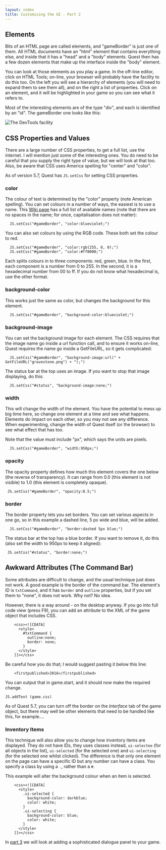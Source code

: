 ```yaml
---
layout: index
title: Customising the UI - Part 2
---
```


Elements
--------

Bits of an HTML page are called elements, and "gameBorder" is just one of them. All HTML documents have an "html" element that contains everything else, and inside that it has a "head" and a "body" elements. Quest then has a few dozen elements that make up the interface inside the "body" element.

You can look at those elements as you play a game. In the off-line editor, click on HTML Tools; on-line, your browser will probably have the facility to do this too. On the left you will see a hierarchy of elements (you will need to expand them to see them all), and on the right a list of properties. Click on an element, and it will be highlighted in your game so you can see what it refers to.

Most of the interesting elements are of the type "div", and each is identified by an "id". The gameBorder one looks like this:

![The DevTools facility](https://raw.githubusercontent.com/ThePix/quest/master/devtools.png)


CSS Properties and Values
-------------------------

There are a large number of CSS properties, to get a full list, use the internet. I will mention just some of the interesting ones. You do need to be careful that you supply the right type of value, but we will look at that too. Also, be aware that CSS uses America spelling for "center" and "color".

As of version 5.7, Quest has `JS.setCss` for setting CSS properties.

### color

The colour of text is determined by the "color" property (note American spelling). You can set colours in a number of ways, the easiest is to use a name. This [Wiki page](http://en.wikipedia.org/wiki/Web_colors) has a full list of available names (note that there are no spaces in the name; for once, capitalisation does not matter):
```
  JS.setCss("#gameBorder", "color:blueviolet;")
```
You can also set colours by using the RGB code. These both set the colour to red.
```
  JS.setCss("#gameBorder", "color:rgb(255, 0, 0);")
  JS.setCss("#gameBorder", "color:#ff0000;")
```
Each splits colours in to three components: red, green, blue. In the first, each component is a number from 0 to 255. In the second, it is a hexadecimal number from 00 to ff. If you do not know what hexadecimal is, use the other format.


### background-color

This works just the same as color, but changes the background for this element.
```
  JS.setCss("#gameBorder", "background-color:blueviolet;")
```

### background-image

You can set the background image for each element. The CSS requires that the image name go inside a url function call, and to ensure it works on-line, Quest requires the name go inside a GetFileURL, so it gets complicated:
```
  JS.setCss("#gameBorder", "background-image:url(" + GetFileURL("gravestone.png") + ");")
```
The status bar at the top uses an image. If you want to stop that image displaying, do this:
```
  JS.setCss("#status", "background-image:none;")
```

### width

This will change the width of the element. You have the potential to mess up big time here, so change one element at a time and see what happens. Elements do impact on each other, so you may not see any difference. When experimenting, change the width of Quest itself (or the browser) to see what effect that has too.

Note that the value must include "px", which says the units are pixels.
```
  JS.setCss("#gameBorder", "width:950px;")
```

### opacity

The opacity property defines how much this element covers the one below (the reverse of transparency). It can range from 0.0 (this element is not visible) to 1.0 (this element is completely opaque).
```
 JS.setCss("#gameBorder", "opacity:0.5;")
```

### border

The border property lets you set borders. You can set various aspects in one go, so in this example a dashed line, 5 px wide and blue, will be added.
```
  JS.setCss("#gameBorder", "border:dashed 5px blue;")
```
The status bar at the top has a blue border. If you want to remove it, do this (also set the width to 950px to keep it aligned):
```
 JS.setCss("#status", "border:none;")
```

Awkward Attributes (The Command Bar)
-----------------------------------

Some attributes are difficult to change, and the usual technique just does not work. A good example is the border of the command bar. The element's ID is `txtCommand`, and it has `border` and `outline` properties, but if you set them to "none", it does not work. Why not? No idea.

However, there is a way around - on the desktop anyway. If you go into full code view (press F9), you can add an attribute to the XML of the game object that includes CSS.
```
    <css><![CDATA[
      <style>
        #txtCommand {
          outline:none;
          border: none;
        }
      </style>
    ]]></css>
```
Be careful how you do that; I would suggest pasting it below this line:
```
    <firstpublished>2016</firstpublished>
```
You can output that in game.start, and it should now make the required change.
```
JS.addText (game.css)
```

As of Quest 5.7, you can turn off the border on the _Interface_ tab of the game object, but there may well be other elements that need to be handled like this, for example....

### Inventory Items

This technique will also allow you to change how inventory items are displayed. They do not have IDs, they uses classes instead, `ui-selectee` (for all objects in the list), `ui-selected` (for the selected one) and `ui-selecting` (for the selected one whilst clicked). The difference is that only one element on the page can have a specific ID but any number can have a class. You specify a class by using a `.`, rather than a `#`.

This example will alter the background colour when an item is selected.
```
    <css><![CDATA[
      <style>
        .ui-selected {
          background-color: darkblue;
          color: white;
        }
        .ui-selecting {
          background-color: blue;
          color: white;
        }
      </style>
    ]]></css>
```

In [part 3](ui-javascript3.html) we will look at adding a sophisticated dialogue panel to your game.

